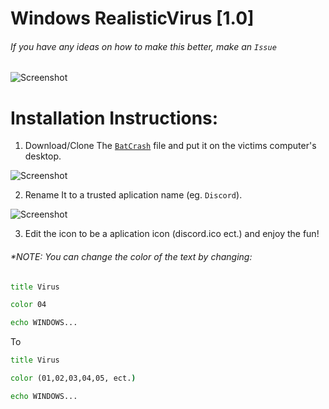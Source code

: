 # Windows RealisticVirus [1.0]

###### *If you have any ideas on how to make this better, make an `Issue`*

![Screenshot](https://i.imgur.com/Pf69ux2.jpg)

# **Installation Instructions:**

1. Download/Clone The [`BatCrash`](https://github.com/MountainTiger144/RealisticVirus/blob/master/BatchCrash.bat) file and put it on the victims computer's desktop.

![Screenshot](https://i.imgur.com/4UmpAvT.jpg)

2. Rename It to a trusted aplication name (eg. `Discord`).

![Screenshot](https://i.imgur.com/zHUAO2j.jpg)

3. Edit the icon to be a aplication icon (discord.ico ect.) and enjoy the fun!

###### *NOTE: You can change the color of the text by changing:
```bat
title Virus

color 04

echo WINDOWS...
```
To
```bat
title Virus

color (01,02,03,04,05, ect.)

echo WINDOWS... 
```
